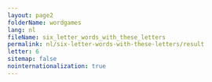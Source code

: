 ```yaml
---
layout: page2
folderName: wordgames
lang: nl
fileName: six_letter_words_with_these_letters
permalink: nl/six-letter-words-with-these-letters/result
letter: 6
sitemap: false
nointernationalization: true   
---
```


